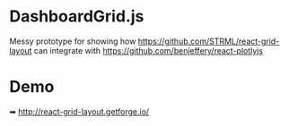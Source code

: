 # DashboardGrid.js

Messy prototype for showing how https://github.com/STRML/react-grid-layout can integrate with https://github.com/benjeffery/react-plotlyjs

# Demo

➡ http://react-grid-layout.getforge.io/

